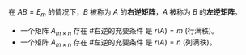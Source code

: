 在 $AB=E_m$ 的情况下，$B$ 被称为 $A$ 的**右逆矩阵**，$A$ 被称为 $B$ 的**左逆矩阵**。
*   一个矩阵 $A_{m \times n}$ 存在 #右逆的充要条件 是 $r(A)=m$ (行满秩)。
*   一个矩阵 $A_{m \times n}$ 存在 #左逆的充要条件 是 $r(A)=n$ (列满秩)。